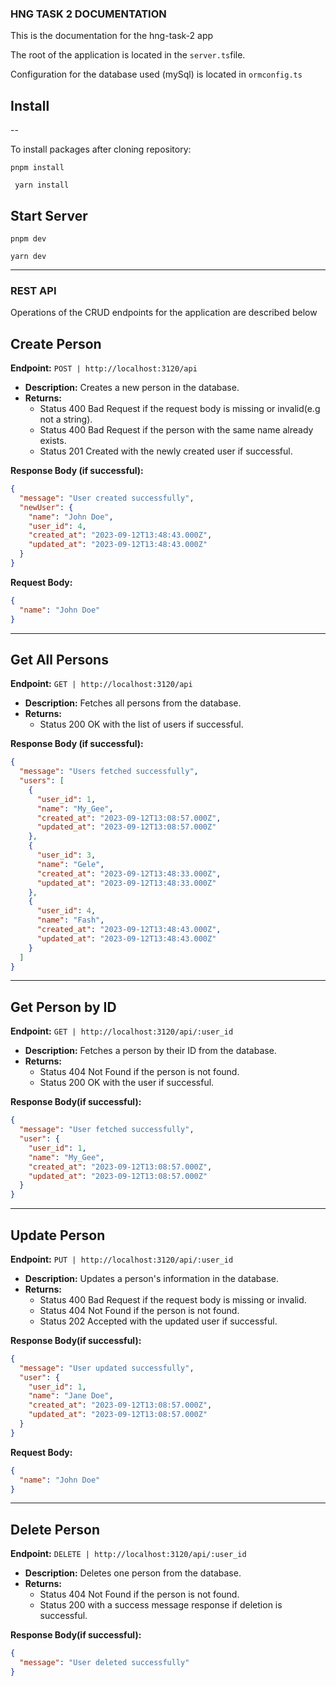 ### HNG TASK 2 DOCUMENTATION

This is the documentation for the hng-task-2 app

The root of the application is located in the `server.ts`file.

Configuration for the database used (mySql) is located in `ormconfig.ts`

## Install
--

To install packages after cloning repository:

```
pnpm install
```

```
 yarn install
```

## Start Server

```
pnpm dev
```

```
yarn dev
```

---

### REST API
Operations of the CRUD endpoints for the application are described below

## Create Person

**Endpoint:** `POST | http://localhost:3120/api`

- **Description:** Creates a new person in the database.
- **Returns:**
  - Status 400 Bad Request if the request body is missing or invalid(e.g not a string).
  - Status 400 Bad Request if the person with the same name already exists.
  - Status 201 Created with the newly created user if successful.

**Response Body (if successful):**

```json
{
  "message": "User created successfully",
  "newUser": {
    "name": "John Doe",
    "user_id": 4,
    "created_at": "2023-09-12T13:48:43.000Z",
    "updated_at": "2023-09-12T13:48:43.000Z"
  }
}
```

**Request Body:**

```json
{
  "name": "John Doe"
}
```

---

## Get All Persons

**Endpoint:** `GET | http://localhost:3120/api`

- **Description:** Fetches all persons from the database.
- **Returns:**
  - Status 200 OK with the list of users if successful.

**Response Body (if successful):**

```json
{
  "message": "Users fetched successfully",
  "users": [
    {
      "user_id": 1,
      "name": "My_Gee",
      "created_at": "2023-09-12T13:08:57.000Z",
      "updated_at": "2023-09-12T13:08:57.000Z"
    },
    {
      "user_id": 3,
      "name": "Gele",
      "created_at": "2023-09-12T13:48:33.000Z",
      "updated_at": "2023-09-12T13:48:33.000Z"
    },
    {
      "user_id": 4,
      "name": "Fash",
      "created_at": "2023-09-12T13:48:43.000Z",
      "updated_at": "2023-09-12T13:48:43.000Z"
    }
  ]
}
```

---

## Get Person by ID

**Endpoint:** `GET | http://localhost:3120/api/:user_id`

- **Description:** Fetches a person by their ID from the database.
- **Returns:**
  - Status 404 Not Found if the person is not found.
  - Status 200 OK with the user if successful.

**Response Body(if successful):**

```json
{
  "message": "User fetched successfully",
  "user": {
    "user_id": 1,
    "name": "My_Gee",
    "created_at": "2023-09-12T13:08:57.000Z",
    "updated_at": "2023-09-12T13:08:57.000Z"
  }
}
```

---

## Update Person

**Endpoint:** `PUT | http://localhost:3120/api/:user_id`

- **Description:** Updates a person's information in the database.
- **Returns:**
  - Status 400 Bad Request if the request body is missing or invalid.
  - Status 404 Not Found if the person is not found.
  - Status 202 Accepted with the updated user if successful.

**Response Body(if successful):**

```json
{
  "message": "User updated successfully",
  "user": {
    "user_id": 1,
    "name": "Jane Doe",
    "created_at": "2023-09-12T13:08:57.000Z",
    "updated_at": "2023-09-12T13:08:57.000Z"
  }
}
```

**Request Body:**

```json
{
  "name": "John Doe"
}
```

---

## Delete Person

**Endpoint:** `DELETE | http://localhost:3120/api/:user_id`

- **Description:** Deletes one person from the database.
- **Returns:**
  - Status 404 Not Found if the person is not found.
  - Status 200 with a success message response if deletion is successful.

**Response Body(if successful):**

```json
{
  "message": "User deleted successfully"
}
```
